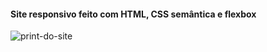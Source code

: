 #### Site responsivo feito com HTML, CSS semântica e  flexbox

<img src="imagemdosite.png" alt="print-do-site">